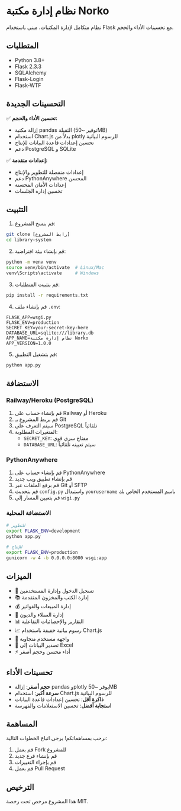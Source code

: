 # نظام إدارة مكتبة Norko

نظام متكامل لإدارة المكتبات، مبني باستخدام Flask مع تحسينات الأداء والحجم.

## المتطلبات

- Python 3.8+
- Flask 2.3.3
- SQLAlchemy
- Flask-Login
- Flask-WTF

## التحسينات الجديدة

✅ **تحسين الأداء والحجم:**

- إزالة مكتبة pandas الثقيلة (توفير ~50MB)
- استخدام Chart.js بدلاً من plotly للرسوم البيانية
- تحسين إعدادات قاعدة البيانات للإنتاج
- دعم PostgreSQL و SQLite

✅ **إعدادات متقدمة:**

- إعدادات منفصلة للتطوير والإنتاج
- دعم PythonAnywhere المحسن
- إعدادات الأمان المحسنة
- تحسين إدارة الجلسات

## التثبيت

1. قم بنسخ المشروع:

```bash
git clone [رابط المشروع]
cd library-system
```

2. قم بإنشاء بيئة افتراضية:

```bash
python -m venv venv
source venv/bin/activate  # Linux/Mac
venv\Scripts\activate     # Windows
```

3. قم بتثبيت المتطلبات:

```bash
pip install -r requirements.txt
```

4. قم بإنشاء ملف `.env`:

```
FLASK_APP=wsgi.py
FLASK_ENV=production
SECRET_KEY=your-secret-key-here
DATABASE_URL=sqlite:///library.db
APP_NAME=نظام إدارة مكتبة Norko
APP_VERSION=1.0.0
```

5. قم بتشغيل التطبيق:

```bash
python app.py
```

## الاستضافة

### Railway/Heroku (PostgreSQL)

1. قم بإنشاء حساب على Railway أو Heroku
2. قم بربط المشروع بـ Git
3. سيتم التعرف على PostgreSQL تلقائياً
4. المتغيرات المطلوبة:
   - `SECRET_KEY`: مفتاح سري قوي
   - `DATABASE_URL`: سيتم تعيينه تلقائياً

### PythonAnywhere

1. قم بإنشاء حساب على PythonAnywhere
2. قم بإنشاء تطبيق ويب جديد
3. قم برفع الملفات عبر Git أو SFTP
4. قم بتحديث `config.py` واستبدال `yourusername` باسم المستخدم الخاص بك
5. قم بتعيين المسار إلى `wsgi.py`

### الاستضافة المحلية

```bash
# للتطوير
export FLASK_ENV=development
python app.py

# للإنتاج
export FLASK_ENV=production
gunicorn -w 4 -b 0.0.0.0:8000 wsgi:app
```

## الميزات

- 🔐 تسجيل الدخول وإدارة المستخدمين
- 📚 إدارة الكتب والمخزون المتقدمة
- 💰 إدارة المبيعات والفواتير
- 👥 إدارة العملاء والديون
- 📊 التقارير والإحصائيات التفاعلية
- 📈 رسوم بيانية خفيفة باستخدام Chart.js
- 📱 واجهة مستخدم متجاوبة
- 🔄 تصدير البيانات إلى Excel
- ⚡ أداء محسن وحجم أصغر

## تحسينات الأداء

- **حجم أصغر**: إزالة pandas وplotly يوفر ~50MB
- **سرعة أكبر**: استخدام Chart.js للرسوم البيانية
- **ذاكرة أقل**: تحسين إعدادات قاعدة البيانات
- **استجابة أفضل**: تحسين الاستعلامات والفهرسة

## المساهمة

نرحب بمساهماتكم! يرجى اتباع الخطوات التالية:

1. قم بعمل Fork للمشروع
2. قم بإنشاء فرع جديد
3. قم بإجراء التغييرات
4. قم بعمل Pull Request

## الترخيص

هذا المشروع مرخص تحت رخصة MIT.
